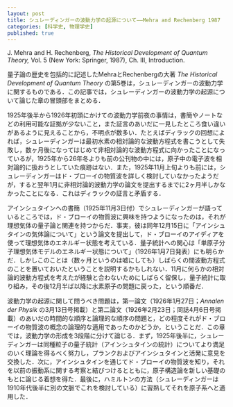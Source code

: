 ```yaml
---
layout: post
title: シュレーディンガーの波動力学の起源について——Mehra and Rechenberg 1987
categories: [科学史, 物理学史]
published: true
---
```


J. Mehra and H. Rechenberg, _The Historical Development of Quantum Theory,_ Vol. 5 (New York: Springer, 1987), Ch. III, Introduction.

量子論の歴史を包括的に記述したMehraとRechenbergの大著 _The Historical Development of Quantum Theory_ の第5巻は，シュレーディンガーの波動力学に関するものである．この記事では，シュレーディンガーの波動力学の起源について論じた章の冒頭部をまとめる．

1925年後半から1926年初頭にかけての波動力学前夜の事情は，書簡やノートなどの利用可能な証拠が少ないこと，また証言のあいだに一見したところ食い違いがあるように見えることから，不明点が数多い．たとえばディラックの回想によれば，シュレーディンガーは最初水素の相対論的な波動方程式を書こうとして失敗し，数ヶ月後になってはじめて非相対論的な波動方程式に向かったことになっているが，1925年から26年冬よりも前の公刊物の中には，原子中の電子波を相対論的に扱おうとしていた痕跡はない．また，1925年11月上旬よりも前には，シュレーディンガーはド・ブローイの物質波を詳しく検討していなかったようだが，すると翌年1月に非相対論的波動力学の論文を提出するまでに2ヶ月半しかなかったことになる．これはディラックの証言と矛盾する．

アインシュタインへの書簡（1925年11月3日付）でシュレーディンガーが語っているところでは，ド・ブローイの物質波に興味を持つようになったのは，それが理想気体の量子論と関連を持つからだ．事実，彼は同年12月15日に「アインシュタインの気体論について」という論文を提出して，ド・ブローイのアイディアを使って理想気体のエネルギー状態を考えている．量子統計への関心は「単原子分子理想気体モデルのエネルギー状態について」（1926年1月7日発表）にも明らかだ．しかしこのことは（数ヶ月というのは嘘にしても）しばらくの間波動方程式のことを置いておいたということを説明するかもしれない．11月に何らかの相対論的波動方程式を考えたが経験と合わないためにしばらく留保し，量子統計に取り組み，その後12月半ば以降に水素原子の問題に戻った，という順番だ．

波動力学の起源に関して問うべき問題は，第一論文（1926年1月27日；_Annalen der Physik_ の3月13日号掲載）と第二論文（1926年2月23日；同誌4月6日号掲載）のあいだの時間的な順序と論理的な順序の問題と，どの程度それがド・ブローイの物質波の概念の論理的な適用であったのかどうか，ということだ．この章では，波動力学の形成を3段階に分けて論じる．まず，1925年後半に，シュレーディンガーは同種粒子の量子統計（アインシュタインの統計）についてより満足のいく理論を得るべく努力し，プランクおよびアインシュタインと活発に意見を交換した．次に，アインシュタインを通じてド・ブローイの物質波を知り，それを以前の振動系に関する考察と結びつけるとともに，原子構造論を新しい基礎のもとに論じる着想を得た．最後に，ハミルトンの方法（シュレーディンガーは1910年代後半に別の文脈でこれを検討している）に習熟してそれを原子系へと適用した．
